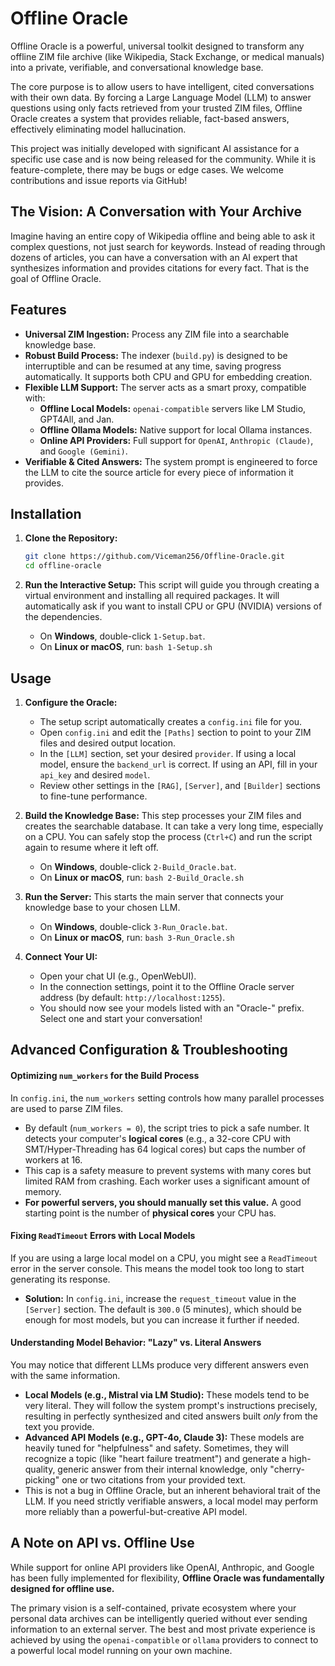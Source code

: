# Offline Oracle

Offline Oracle is a powerful, universal toolkit designed to transform any offline ZIM file archive (like Wikipedia, Stack Exchange, or medical manuals) into a private, verifiable, and conversational knowledge base.

The core purpose is to allow users to have intelligent, cited conversations with their own data. By forcing a Large Language Model (LLM) to answer questions using only facts retrieved from your trusted ZIM files, Offline Oracle creates a system that provides reliable, fact-based answers, effectively eliminating model hallucination.

This project was initially developed with significant AI assistance for a specific use case and is now being released for the community. While it is feature-complete, there may be bugs or edge cases. We welcome contributions and issue reports via GitHub!

## The Vision: A Conversation with Your Archive

Imagine having an entire copy of Wikipedia offline and being able to ask it complex questions, not just search for keywords. Instead of reading through dozens of articles, you can have a conversation with an AI expert that synthesizes information and provides citations for every fact. That is the goal of Offline Oracle.

## Features

-   **Universal ZIM Ingestion:** Process any ZIM file into a searchable knowledge base.
-   **Robust Build Process:** The indexer (`build.py`) is designed to be interruptible and can be resumed at any time, saving progress automatically. It supports both CPU and GPU for embedding creation.
-   **Flexible LLM Support:** The server acts as a smart proxy, compatible with:
    -   **Offline Local Models:** `openai-compatible` servers like LM Studio, GPT4All, and Jan.
    -   **Offline Ollama Models:** Native support for local Ollama instances.
    -   **Online API Providers:** Full support for `OpenAI`, `Anthropic (Claude)`, and `Google (Gemini)`.
-   **Verifiable & Cited Answers:** The system prompt is engineered to force the LLM to cite the source article for every piece of information it provides.

## Installation

1.  **Clone the Repository:**
    ```bash
    git clone https://github.com/Viceman256/Offline-Oracle.git
    cd offline-oracle
    ```

2.  **Run the Interactive Setup:**
    This script will guide you through creating a virtual environment and installing all required packages. It will automatically ask if you want to install CPU or GPU (NVIDIA) versions of the dependencies.

    -   On **Windows**, double-click `1-Setup.bat`.
    -   On **Linux or macOS**, run: `bash 1-Setup.sh`

## Usage

1.  **Configure the Oracle:**
    -   The setup script automatically creates a `config.ini` file for you.
    -   Open `config.ini` and edit the `[Paths]` section to point to your ZIM files and desired output location.
    -   In the `[LLM]` section, set your desired `provider`. If using a local model, ensure the `backend_url` is correct. If using an API, fill in your `api_key` and desired `model`.
    -   Review other settings in the `[RAG]`, `[Server]`, and `[Builder]` sections to fine-tune performance.

2.  **Build the Knowledge Base:**
    This step processes your ZIM files and creates the searchable database. It can take a very long time, especially on a CPU. You can safely stop the process (`Ctrl+C`) and run the script again to resume where it left off.

    -   On **Windows**, double-click `2-Build_Oracle.bat`.
    -   On **Linux or macOS**, run: `bash 2-Build_Oracle.sh`

3.  **Run the Server:**
    This starts the main server that connects your knowledge base to your chosen LLM.

    -   On **Windows**, double-click `3-Run_Oracle.bat`.
    -   On **Linux or macOS**, run: `bash 3-Run_Oracle.sh`

4.  **Connect Your UI:**
    -   Open your chat UI (e.g., OpenWebUI).
    -   In the connection settings, point it to the Offline Oracle server address (by default: `http://localhost:1255`).
    -   You should now see your models listed with an "Oracle-" prefix. Select one and start your conversation!

## Advanced Configuration & Troubleshooting

#### Optimizing `num_workers` for the Build Process

In `config.ini`, the `num_workers` setting controls how many parallel processes are used to parse ZIM files.
-   By default (`num_workers = 0`), the script tries to pick a safe number. It detects your computer's **logical cores** (e.g., a 32-core CPU with SMT/Hyper-Threading has 64 logical cores) but caps the number of workers at 16.
-   This cap is a safety measure to prevent systems with many cores but limited RAM from crashing. Each worker uses a significant amount of memory.
-   **For powerful servers, you should manually set this value.** A good starting point is the number of **physical cores** your CPU has. 

#### Fixing `ReadTimeout` Errors with Local Models

If you are using a large local model on a CPU, you might see a `ReadTimeout` error in the server console. This means the model took too long to start generating its response.
-   **Solution:** In `config.ini`, increase the `request_timeout` value in the `[Server]` section. The default is `300.0` (5 minutes), which should be enough for most models, but you can increase it further if needed.

#### Understanding Model Behavior: "Lazy" vs. Literal Answers

You may notice that different LLMs produce very different answers even with the same information.
-   **Local Models (e.g., Mistral via LM Studio):** These models tend to be very literal. They will follow the system prompt's instructions precisely, resulting in perfectly synthesized and cited answers built *only* from the text you provide.
-   **Advanced API Models (e.g., GPT-4o, Claude 3):** These models are heavily tuned for "helpfulness" and safety. Sometimes, they will recognize a topic (like "heart failure treatment") and generate a high-quality, generic answer from their internal knowledge, only "cherry-picking" one or two citations from your provided text.
-   This is not a bug in Offline Oracle, but an inherent behavioral trait of the LLM. If you need strictly verifiable answers, a local model may perform more reliably than a powerful-but-creative API model.

## A Note on API vs. Offline Use

While support for online API providers like OpenAI, Anthropic, and Google has been fully implemented for flexibility, **Offline Oracle was fundamentally designed for offline use.**

The primary vision is a self-contained, private ecosystem where your personal data archives can be intelligently queried without ever sending information to an external server. The best and most private experience is achieved by using the `openai-compatible` or `ollama` providers to connect to a powerful local model running on your own machine.